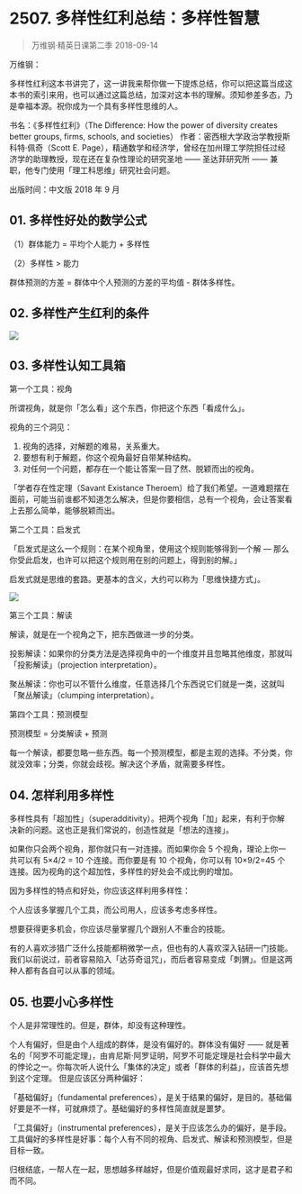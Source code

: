 # 2507. 多样性红利总结：多样性智慧
> 万维钢·精英日课第二季
2018-09-14

万维钢：

多样性红利这本书讲完了，这一讲我来帮你做一下提炼总结，你可以把这篇当成这本书的索引来用，也可以通过这篇总结，加深对这本书的理解。须知参差多态，乃是幸福本源。祝你成为一个具有多样性思维的人。

书名：《多样性红利》（The Difference: How the power of diversity creates better groups, firms, schools, and societies）
作者：密西根大学政治学教授斯科特·佩奇（Scott E. Page），精通数学和经济学，曾经在加州理工学院担任过经济学的助理教授，现在还在复杂性理论的研究圣地 —— 圣达菲研究所 —— 兼职，他专门使用「理工科思维」研究社会问题。

出版时间：中文版 2018 年 9 月

## 01. 多样性好处的数学公式

（1）群体能力 = 平均个人能力 + 多样性

（2）多样性 > 能力

群体预测的方差 = 群体中个人预测的方差的平均值 - 群体多样性。

## 02. 多样性产生红利的条件

![](https://raw.githubusercontent.com/dalong0514/selfstudy/master/图片链接/万维钢/2019157.jpg)

## 03. 多样性认知工具箱

第一个工具：视角

所谓视角，就是你「怎么看」这个东西，你把这个东西「看成什么」。

视角的三个洞见：

1. 视角的选择，对解题的难易，关系重大。
2. 要想有利于解题，你这个视角最好自带某种结构。
3. 对任何一个问题，都存在一个能让答案一目了然、脱颖而出的视角。

「学者存在性定理（Savant Existance Theroem）给了我们希望。一道难题摆在面前，可能当前谁都不知道怎么解决，但是你要相信，总有一个视角，会让答案看上去那么简单，能够脱颖而出。

第二个工具：启发式

「启发式是这么一个规则：在某个视角里，使用这个规则能够得到一个解 — 那么你受此启发，也许可以把这个规则用在别的问题上，得到别的解。」

启发式就是思维的套路。更基本的含义，大约可以称为「思维快捷方式」。

![](https://raw.githubusercontent.com/dalong0514/selfstudy/master/图片链接/万维钢/2019163.jpg)

第三个工具：解读

解读，就是在一个视角之下，把东西做进一步的分类。

投影解读：如果你的分类方法是选择视角中的一个维度并且忽略其他维度，那就叫「投影解读」（projection interpretation）。

聚丛解读：你也可以不管什么维度，任意选择几个东西说它们就是一类，这就叫「聚丛解读」（clumping interpretation）。

第四个工具：预测模型

预测模型 = 分类解读 + 预测

每一个解读，都要忽略一些东西。每一个预测模型，都是主观的选择。不分类，你就没效率；分类，你就会歧视。解决这个矛盾，就需要多样性。

## 04. 怎样利用多样性

多样性具有「超加性」（superadditivity）。把两个视角「加」起来，有利于你解决新的问题。这也正是我们常说的，创造性就是「想法的连接」。

如果你只会两个视角，那你就只有一对连接。而如果你会 5 个视角，理论上你一共可以有 5×4/2 = 10 个连接。而你要是有 10 个视角，你可以有 10×9/2=45 个连接。因为视角的这个超加性，多样性的好处会不成比例的增加。

因为多样性的特点和好处，你应该这样利用多样性：

个人应该多掌握几个工具，而公司用人，应该多考虑多样性。

想要获得更多机会，你应该尽量掌握几个跟别人不重合的技能。

有的人喜欢涉猎广泛什么技能都稍微学一点，但也有的人喜欢深入钻研一门技能。我们以前说过，前者容易陷入「达芬奇诅咒」，而后者容易变成「刺猬」。但是这两种人都有各自可以从事的领域。

## 05. 也要小心多样性

个人是非常理性的。但是，群体，却没有这种理性。

个人有偏好，但是由个人组成的群体，是没有偏好的。群体没有偏好 —— 就是著名的「阿罗不可能定理」，由肯尼斯·阿罗证明，阿罗不可能定理是社会科学中最大的悖论之一。你每次听人说什么「集体的决定」或者「群体的利益」，应该首先想到这个定理。
但是应该区分两种偏好：

「基础偏好」（fundamental preferences），是关于结果的偏好，是目的。基础偏好要是不一样，可就麻烦了。基础偏好的多样性简直就是噩梦。

「工具偏好」（instrumental preferences），是关于应该怎么办的偏好，是手段。工具偏好的多样性是好事：每个人有不同的视角、启发式、解读和预测模型，但是目标一致。

归根结底，一帮人在一起，思想越多样越好，但是价值观最好求同，这才是君子和而不同。


